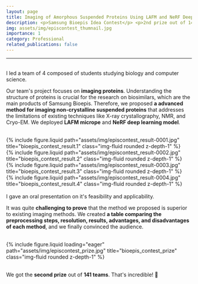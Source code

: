 ```yaml
---
layout: page
title: Imaging of Amorphous Suspended Proteins Using LAFM and NeRF Deep Learning Model
description: <p>Samsung Bioepis Idea Contest</p> <p>2nd prize out of 141 teams</p>
img: assets/img/episcontest_thumnail.jpg
importance: 1
category: Professional
related_publications: false
---
```


<hr>

<br>
I led a team of 4 composed of students studying biology and computer science.

Our team's project focuses on **imaging proteins**. Understanding the structure of proteins is crucial for the research on biosimilars, which are the main products of Samsung Bioepis. Therefore, we proposed **a advanced method for imaging non-crystalline suspended proteins** that addresses the limitations of existing techniques like X-ray crystallography, NMR, and Cryo-EM. We deployed **LAFM micrope** and **NeRF deep learning model**.
<br>
<br>

<div class="row justify-content-sm-center">
    <div class="col-sm-6 mt-3 mt-md-0">
        {% include figure.liquid path="assets/img/episcontest_result-0001.jpg" title="bioepis_contest_result.1" class="img-fluid rounded z-depth-1" %}
    </div>
    <div class="col-sm-6 mt-3 mt-md-0">
        {% include figure.liquid path="assets/img/episcontest_result-0002.jpg" title="bioepis_contest_result.2" class="img-fluid rounded z-depth-1" %}
    </div>
</div>
<div class="row justify-content-sm-center">
    <div class="col-sm-6 mt-3 mt-md-0">
        {% include figure.liquid path="assets/img/episcontest_result-0003.jpg" title="bioepis_contest_result.3" class="img-fluid rounded z-depth-1" %}
    </div>
    <div class="col-sm-6 mt-3 mt-md-0">
        {% include figure.liquid path="assets/img/episcontest_result-0004.jpg" title="bioepis_contest_result.4" class="img-fluid rounded z-depth-1" %}
    </div>
</div>

<br>
I gave an oral presentation on it's feasibility and applicability.

It was quite **challenging to prove** that the method we proposed is superior to existing imaging methods. We created **a table comparing the preprocessing steps, resolution, results, advantages, and disadvantages of each method**, and we finally convinced the audience.
<br>
<br>

<div class="row">
    <div class="col-sm mt-3 mt-md-0">
        {% include figure.liquid loading="eager" path="assets/img/episcontest_prize.jpg" title="bioepis_contest_prize" class="img-fluid rounded z-depth-1" %}
    </div>
</div>

<br>

We got the **second prize** out of **141 teams**. That's incredible! 👀
